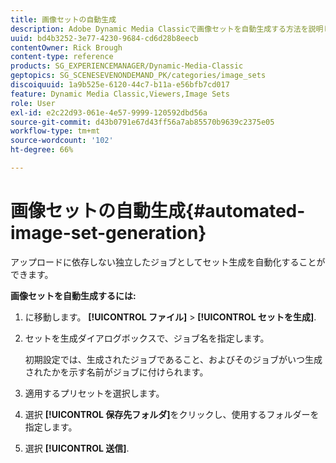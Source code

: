 ```yaml
---
title: 画像セットの自動生成
description: Adobe Dynamic Media Classicで画像セットを自動生成する方法を説明します。
uuid: bd4b3252-3e77-4230-9684-cd6d28b8eecb
contentOwner: Rick Brough
content-type: reference
products: SG_EXPERIENCEMANAGER/Dynamic-Media-Classic
geptopics: SG_SCENESEVENONDEMAND_PK/categories/image_sets
discoiquuid: 1a9b525e-6120-44c7-b11a-e56bfb7cd017
feature: Dynamic Media Classic,Viewers,Image Sets
role: User
exl-id: e2c22d93-061e-4e57-9999-120592dbd56a
source-git-commit: d43b0791e67d43ff56a7ab85570b9639c2375e05
workflow-type: tm+mt
source-wordcount: '102'
ht-degree: 66%

---
```


# 画像セットの自動生成{#automated-image-set-generation}

<!-- 

Comment Type: remark
Last Modified By: 
Last Modified Date: 

<p>New for 6.5</p>

 -->

アップロードに依存しない独立したジョブとしてセット生成を自動化することができます。

**画像セットを自動生成するには:**

1. に移動します。 **[!UICONTROL ファイル]** > **[!UICONTROL セットを生成]**.
1. セットを生成ダイアログボックスで、ジョブ名を指定します。

   初期設定では、生成されたジョブであること、およびそのジョブがいつ生成されたかを示す名前がジョブに付けられます。

1. 適用するプリセットを選択します。
1. 選択 **[!UICONTROL 保存先フォルダ]**&#x200B;をクリックし、使用するフォルダーを指定します。
1. 選択 **[!UICONTROL 送信]**.
